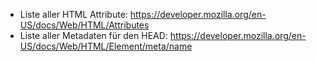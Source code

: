 - Liste aller HTML Attribute: https://developer.mozilla.org/en-US/docs/Web/HTML/Attributes
- Liste aller Metadaten für den HEAD: https://developer.mozilla.org/en-US/docs/Web/HTML/Element/meta/name
